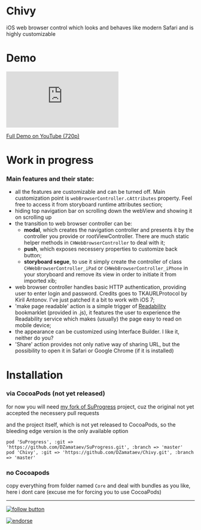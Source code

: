 Chivy
=====

iOS web browser control which looks and behaves like modern Safari and is highly customizable

Demo
====

![gif demo](http://mkerala.com/u/image.php?di=7UZA)

[Full Demo on YouTube (720p)](http://youtu.be/PGDK-ACwDA0)

Work in progress
================

### Main features and their state:

* all the features are customizable and can be turned off. Main customization point is ```webBrowserController.cAttributes``` property. Feel free to access it from storyboard runtime attributes section;
* hiding top navigation bar on scrolling down the webView and showing it on scrolling up
* the transition to web browser controller can be:
    - **modal**, which creates the navigation controller and presents it by the controller you provide or rootViewController. There are much static helper methods in ```CHWebBrowserController``` to deal with it;
    - **push**, which exposes necessery properties to customize back button;
    - **storyboard segue**, to use it simply create the controller of class ```CHWebBrowserController_iPad``` or ```CHWebBrowserController_iPhone``` in your storyboard and remove its view in order to initiate it from imported xib;
* web browser controller handles basic HTTP authentication, providing user to enter login and password. Credits goes to TKAURLProtocol by Kiril Antonov. I've just patched it a bit to work with iOS 7;
* 'make page readable' action is a simple trigger of [Readability](http://www.readability.com/) bookmarklet (provided in .js), it features the user to experience the Readability service which makes (usually) the page easy to read on mobile device;
* the appearance can be customized using Interface Builder. I like it, neither do you?
* 'Share' action provides not only native way of sharing URL, but the possibility to open it in Safari or Google Chrome (if it is installed)


Installation
============

### via CocoaPods (not yet released)

for now you will need [my fork of SuProgress](https://github.com/DZamataev/SuProgress) project, cuz the original not yet accepted the necessery pull requests

and the project itself, which is not yet released to CocoaPods, so the bleeding edge version is the only available option

```
pod 'SuProgress', :git => 'https://github.com/DZamataev/SuProgress.git', :branch => 'master'
pod 'Chivy', :git => 'https://github.com/DZamataev/Chivy.git', :branch => 'master'
```

### no Cocoapods
copy everything from folder named ```Core```
and deal with bundles as you like, here i dont care (excuse me for forcing you to use CocoaPods)

---------------

[![follow button](http://dzamataev.github.io/images/twitter_follow.png)](https://twitter.com/DZamataev)

[![endorse](https://api.coderwall.com/dzamataev/endorsecount.png)](https://coderwall.com/dzamataev)
